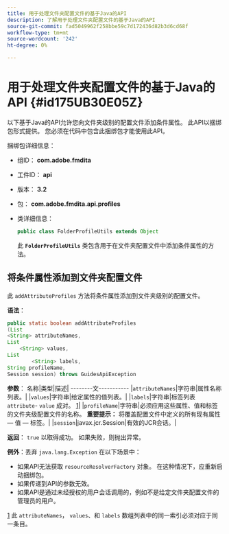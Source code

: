```yaml
---
title: 用于处理文件夹配置文件的基于Java的API
description: 了解用于处理文件夹配置文件的基于Java的API
source-git-commit: fad5049962f258bbe59c7d172436d82b3d6cd68f
workflow-type: tm+mt
source-wordcount: '242'
ht-degree: 0%

---
```



# 用于处理文件夹配置文件的基于Java的API {#id175UB30E05Z}

以下基于Java的API允许您向文件夹级别的配置文件添加条件属性。 此API以捆绑包形式提供。 您必须在代码中包含此捆绑包才能使用此API。

捆绑包详细信息：

- 组ID： **com.adobe.fmdita**

- 工件ID： **api**

- 版本： **3.2**

- 包： **com.adobe.fmdita.api.profiles**

- 类详细信息：

  ```JAVA
  public class FolderProfileUtils extends Object
  ```

  此 **`FolderProfileUtils`** 类包含用于在文件夹配置文件中添加条件属性的方法。


## 将条件属性添加到文件夹配置文件

此 ``addAttributeProfiles`` 方法将条件属性添加到文件夹级别的配置文件。

**语法**：

```JAVA
public static boolean addAttributeProfiles
(List
<String> attributeNames, 
List
    <String> values, 
List
        <String> labels,
String profileName, 
Session session) throws GuidesApiException
```

**参数**： 名称|类型|描述| --------文----------- |``attributeNames``|字符串|属性名称列表。| |``values``|字符串|给定属性的值列表。| |`labels`|字符串|标签列表 `attribute`- `value` 成对。 [1](#fntarg_1)| |`profileName`|字符串|必须应用这些属性、值和标签的文件夹级配置文件的名称。 **重要提示：** 将覆盖配置文件中定义的所有现有属性 — 值 — 标签。| |`session`|javax.jcr.Session|有效的JCR会话。|

**返回**：
`true` 以取得成功。 如果失败，则抛出异常。

**例外**：丢弃 ``java.lang.Exception`` 在以下场景中：

- 如果API无法获取 `resourceResolverFactory` 对象。 在这种情况下，应重新启动捆绑包。
- 如果传递到API的参数无效。
- 如果API是通过未经授权的用户会话调用的，例如不是给定文件夹配置文件的管理员的用户。

[1](#fnsrc_1) 此 `attributeNames`， `values`、和 `labels` 数组列表中的同一索引必须对应于同一条目。

